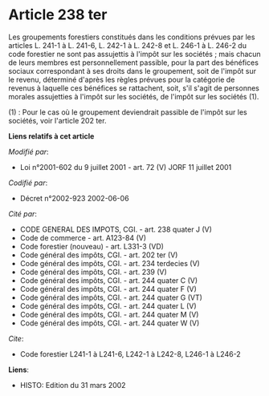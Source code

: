 # Article 238 ter

Les groupements forestiers constitués dans les conditions prévues par les articles L. 241-1 à L. 241-6, L. 242-1 à L. 242-8
et L. 246-1 à L. 246-2 du code forestier ne sont pas assujettis à l'impôt sur les sociétés ; mais chacun de leurs membres est
personnellement passible, pour la part des bénéfices sociaux correspondant à ses droits dans le groupement, soit de l'impôt
sur le revenu, déterminé d'après les règles prévues pour la catégorie de revenus à laquelle ces bénéfices se rattachent,
soit, s'il s'agit de personnes morales assujetties à l'impôt sur les sociétés, de l'impôt sur les sociétés (1).

(1) : Pour le cas où le groupement deviendrait passible de l'impôt sur les sociétés, voir l'article 202 ter.

**Liens relatifs à cet article**

_Modifié par_:

  - Loi n°2001-602 du 9 juillet 2001 - art. 72 (V) JORF 11 juillet 2001

_Codifié par_:

  - Décret n°2002-923 2002-06-06

_Cité par_:

  - CODE GENERAL DES IMPOTS, CGI. - art. 238 quater J (V)
  - Code de commerce - art. A123-84 (V)
  - Code forestier (nouveau) - art. L331-3 (VD)
  - Code général des impôts, CGI. - art. 202 ter (V)
  - Code général des impôts, CGI. - art. 234 terdecies (V)
  - Code général des impôts, CGI. - art. 239 (V)
  - Code général des impôts, CGI. - art. 244 quater C (V)
  - Code général des impôts, CGI. - art. 244 quater F (V)
  - Code général des impôts, CGI. - art. 244 quater G (VT)
  - Code général des impôts, CGI. - art. 244 quater L (V)
  - Code général des impôts, CGI. - art. 244 quater M (V)
  - Code général des impôts, CGI. - art. 244 quater W (V)

_Cite_:

  - Code forestier L241-1 à L241-6, L242-1 à L242-8, L246-1 à L246-2

**Liens**:

  - HISTO: Edition du 31 mars 2002
